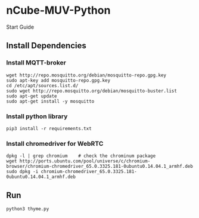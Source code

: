 # nCube-MUV-Python

Start Guide

## Install Dependencies
### Install MQTT-broker
    wget http://repo.mosquitto.org/debian/mosquitto-repo.gpg.key
    sudo apt-key add mosquitto-repo.gpg.key
    cd /etc/apt/sources.list.d/
    sudo wget http://repo.mosquitto.org/debian/mosquitto-buster.list 
    sudo apt-get update
    sudo apt-get install -y mosquitto


### Install python library
    pip3 install -r requirements.txt


### Install chromedriver for WebRTC
    dpkg -l | grep chromium    # check the chrominum package
    wget http://ports.ubuntu.com/pool/universe/c/chromium-browser/chromium-chromedriver_65.0.3325.181-0ubuntu0.14.04.1_armhf.deb
    sudo dpkg -i chromium-chromedriver_65.0.3325.181-0ubuntu0.14.04.1_armhf.deb


## Run
    python3 thyme.py
